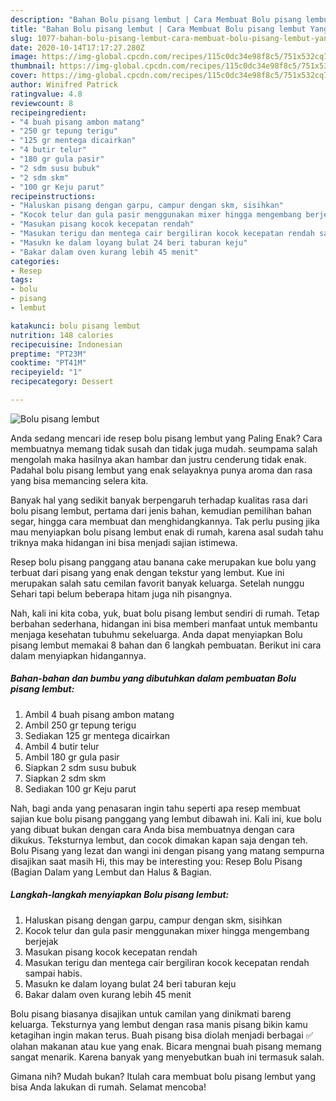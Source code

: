 ```yaml
---
description: "Bahan Bolu pisang lembut | Cara Membuat Bolu pisang lembut Yang Enak Dan Mudah"
title: "Bahan Bolu pisang lembut | Cara Membuat Bolu pisang lembut Yang Enak Dan Mudah"
slug: 1077-bahan-bolu-pisang-lembut-cara-membuat-bolu-pisang-lembut-yang-enak-dan-mudah
date: 2020-10-14T17:17:27.280Z
image: https://img-global.cpcdn.com/recipes/115c0dc34e98f8c5/751x532cq70/bolu-pisang-lembut-foto-resep-utama.jpg
thumbnail: https://img-global.cpcdn.com/recipes/115c0dc34e98f8c5/751x532cq70/bolu-pisang-lembut-foto-resep-utama.jpg
cover: https://img-global.cpcdn.com/recipes/115c0dc34e98f8c5/751x532cq70/bolu-pisang-lembut-foto-resep-utama.jpg
author: Winifred Patrick
ratingvalue: 4.8
reviewcount: 8
recipeingredient:
- "4 buah pisang ambon matang"
- "250 gr tepung terigu"
- "125 gr mentega dicairkan"
- "4 butir telur"
- "180 gr gula pasir"
- "2 sdm susu bubuk"
- "2 sdm skm"
- "100 gr Keju parut"
recipeinstructions:
- "Haluskan pisang dengan garpu, campur dengan skm, sisihkan"
- "Kocok telur dan gula pasir menggunakan mixer hingga mengembang berjejak"
- "Masukan pisang kocok kecepatan rendah"
- "Masukan terigu dan mentega cair bergiliran kocok kecepatan rendah sampai habis."
- "Masukn ke dalam loyang bulat 24 beri taburan keju"
- "Bakar dalam oven kurang lebih 45 menit"
categories:
- Resep
tags:
- bolu
- pisang
- lembut

katakunci: bolu pisang lembut 
nutrition: 148 calories
recipecuisine: Indonesian
preptime: "PT23M"
cooktime: "PT41M"
recipeyield: "1"
recipecategory: Dessert

---
```



![Bolu pisang lembut](https://img-global.cpcdn.com/recipes/115c0dc34e98f8c5/751x532cq70/bolu-pisang-lembut-foto-resep-utama.jpg)

Anda sedang mencari ide resep bolu pisang lembut yang Paling Enak? Cara membuatnya memang tidak susah dan tidak juga mudah. seumpama salah mengolah maka hasilnya akan hambar dan justru cenderung tidak enak. Padahal bolu pisang lembut yang enak selayaknya punya aroma dan rasa yang bisa memancing selera kita.

Banyak hal yang sedikit banyak berpengaruh terhadap kualitas rasa dari bolu pisang lembut, pertama dari jenis bahan, kemudian pemilihan bahan segar, hingga cara membuat dan menghidangkannya. Tak perlu pusing jika mau menyiapkan bolu pisang lembut enak di rumah, karena asal sudah tahu triknya maka hidangan ini bisa menjadi sajian istimewa.

Resep bolu pisang panggang atau banana cake merupakan kue bolu yang terbuat dari pisang yang enak dengan tekstur yang lembut. Kue ini merupakan salah satu cemilan favorit banyak keluarga. Setelah nunggu Sehari tapi belum beberapa hitam juga nih pisangnya.


Nah, kali ini kita coba, yuk, buat bolu pisang lembut sendiri di rumah. Tetap berbahan sederhana, hidangan ini bisa memberi manfaat untuk membantu menjaga kesehatan tubuhmu sekeluarga. Anda dapat menyiapkan Bolu pisang lembut memakai 8 bahan dan 6 langkah pembuatan. Berikut ini cara dalam menyiapkan hidangannya.

<!--inarticleads1-->

##### Bahan-bahan dan bumbu yang dibutuhkan dalam pembuatan Bolu pisang lembut:

1. Ambil 4 buah pisang ambon matang
1. Ambil 250 gr tepung terigu
1. Sediakan 125 gr mentega dicairkan
1. Ambil 4 butir telur
1. Ambil 180 gr gula pasir
1. Siapkan 2 sdm susu bubuk
1. Siapkan 2 sdm skm
1. Sediakan 100 gr Keju parut


Nah, bagi anda yang penasaran ingin tahu seperti apa resep membuat sajian kue bolu pisang panggang yang lembut dibawah ini. Kali ini, kue bolu yang dibuat bukan dengan cara Anda bisa membuatnya dengan cara dikukus. Teksturnya lembut, dan cocok dimakan kapan saja dengan teh. Bolu Pisang yang lezat dan wangi ini dengan pisang yang matang sempurna disajikan saat masih Hi, this may be interesting you: Resep Bolu Pisang (Bagian Dalam yang Lembut dan Halus &amp; Bagian. 

<!--inarticleads2-->

##### Langkah-langkah menyiapkan Bolu pisang lembut:

1. Haluskan pisang dengan garpu, campur dengan skm, sisihkan
1. Kocok telur dan gula pasir menggunakan mixer hingga mengembang berjejak
1. Masukan pisang kocok kecepatan rendah
1. Masukan terigu dan mentega cair bergiliran kocok kecepatan rendah sampai habis.
1. Masukn ke dalam loyang bulat 24 beri taburan keju
1. Bakar dalam oven kurang lebih 45 menit


Bolu pisang biasanya disajikan untuk camilan yang dinikmati bareng keluarga. Teksturnya yang lembut dengan rasa manis pisang bikin kamu ketagihan ingin makan terus. Buah pisang bisa diolah menjadi berbagai ✅ olahan makanan atau kue yang enak. Bicara mengnai buah pisang memang sangat menarik. Karena banyak yang menyebutkan buah ini termasuk salah. 

Gimana nih? Mudah bukan? Itulah cara membuat bolu pisang lembut yang bisa Anda lakukan di rumah. Selamat mencoba!
